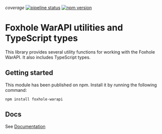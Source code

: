 $coverage$
[![pipeline status](https://github.com/art0rz/foxhole-warapi/actions/workflows/release.yml/badge.svg)](https://github.com/github/docs/actions/workflows/main.yml/badge.svg)
[![npm version](https://badge.fury.io/js/foxhole-warapi.svg)](https://www.npmjs.com/package/foxhole-warapi)
# Foxhole WarAPI utilities and TypeScript types
This library provides several utility functions for working with the Foxhole WarAPI. It also includes TypeScript types.

## Getting started
This module has been published on npm. Install it by running the following command:

```shell
npm install foxhole-warapi
```

## Docs
See [Documentation](docs/README.md)